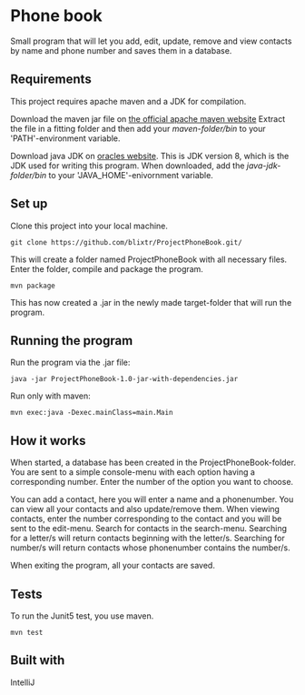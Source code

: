 # Phone book

Small program that will let you add, edit, update, remove and view contacts by name and phone number and saves them in a database.

## Requirements

This project requires apache maven and a JDK for compilation.

Download the maven jar file on [the official apache maven website](https://maven.apache.org/download.cgi)
Extract the file in a fitting folder and then add your *maven-folder/bin* to your 'PATH'-environment variable.

Download java JDK on [oracles website](https://www.oracle.com/technetwork/java/javase/downloads/jdk8-downloads-2133151.html). This
is JDK version 8, which is the JDK used for writing this program. 
When downloaded, add the *java-jdk-folder/bin* to your 'JAVA_HOME'-enivornment variable.

## Set up

Clone this project into your local machine. 

````
git clone https://github.com/blixtr/ProjectPhoneBook.git/
````

This will create a folder named ProjectPhoneBook with all necessary files. Enter the folder, compile and package the program.

````
mvn package
````
This has now created a .jar in the newly made target-folder that will run the program.

## Running the program

Run the program via the .jar file:

````
java -jar ProjectPhoneBook-1.0-jar-with-dependencies.jar
````
Run only with maven:

````
mvn exec:java -Dexec.mainClass=main.Main
````
## How it works

When started, a database has been created in the ProjectPhoneBook-folder. You are sent to a simple console-menu with each option having a corresponding number. Enter the number of the option you want to choose. 

You can add a contact, here you will enter a name and a phonenumber.
You can view all your contacts and also update/remove them. When viewing contacts, enter the number corresponding to the contact
and you will be sent to the edit-menu.
Search for contacts in the search-menu. Searching for a letter/s will return contacts beginning with the letter/s. Searching for number/s will return contacts whose phonenumber contains the number/s. 

When exiting the program, all your contacts are saved.

## Tests

To run the Junit5 test, you use maven.
````
mvn test
````
## Built with

IntelliJ




